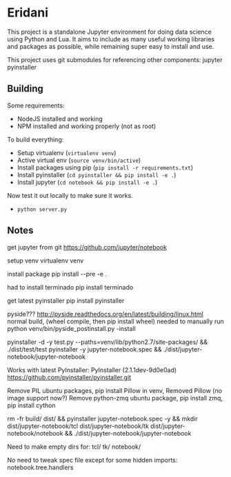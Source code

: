 # Eridani

This project is a standalone Jupyter environment for doing data science
using Python and Lua. It aims to include as many useful working libraries
and packages as possible, while remaining super easy to install and use.

This project uses git submodules for referencing other components:
    jupyter
    pyinstaller

## Building

Some requirements:
* NodeJS installed and working
* NPM installed and working properly (not as root)

To build everything:
* Setup virtualenv (`virtualenv venv`)
* Active virtual env (`source venv/bin/active`)
* Install packages using pip (`pip install -r requirements.txt`)
* Install pyinstaller (`cd pyinstaller && pip install -e .`)
* Install jupyter (`cd notebook && pip install -e .`)

Now test it out locally to make sure it works.
* `python server.py`


## Notes

get jupyter from git
    https://github.com/jupyter/notebook

setup venv
    virtualenv venv

install package
    pip install --pre -e .

had to install terminado
    pip install terminado

get latest pyinstaller
    pip install pyinstaller

pyside???
    http://pyside.readthedocs.org/en/latest/building/linux.html
    normal build, (wheel compile, then pip install wheel)
    needed to manually run python venv/bin/pyside_postinstall.py -install

pyinstaller -d -y test.py --paths=venv/lib/python2.7/site-packages/  && ./dist/test/test 
pyinstaller -y jupyter-notebook.spec  && ./dist/jupyter-notebook/jupyter-notebook

Works with latest PyInstaller:
    PyInstaller (2.1.1dev-9d0e0ad)
    https://github.com/pyinstaller/pyinstaller.git
 
Remove PIL ubuntu packages, pip install Pillow in venv, Removed Pillow (no image support now?)
Remove python-zmq ubuntu package, pip install zmq, pip install cython

rm -fr build/ dist/ && pyinstaller jupyter-notebook.spec -y && mkdir dist/jupyter-notebook/tcl dist/jupyter-notebook/tk dist/jupyter-notebook/notebook && ./dist/jupyter-notebook/jupyter-notebook 

Need to make empty dirs for:
    tcl/
    tk/
    notebook/

No need to tweak spec file except for some hidden imports:
    notebook.tree.handlers

